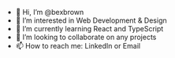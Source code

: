 - 👋 Hi, I’m @bexbrown
- 👀 I’m interested in Web Development & Design
- 🌱 I’m currently learning React and TypeScript
- 💞️ I’m looking to collaborate on any projects
- 📫 How to reach me: LinkedIn or Email 

<!---
bexbrown/bexbrown is a ✨ special ✨ repository because its `README.md` (this file) appears on your GitHub profile.
You can click the Preview link to take a look at your changes.
--->
